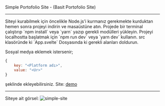 Simple Portofolio Site - (Basit Portofolio Site)
<hr>
Siteyi kurabilmek için öncelikle Node.js'i kurmanız gerekmekte kurduktan hemen sonra projeyi indirin ve masaüstüne atın. Projede bir terminal çalıştırıp `npm install` veya `yarn` yazıp gerekli modülleri yükleyin. Projeyi localhostta başlatmak için `npm run dev` veya `yarn dev` kullanın. src klasöründe ki `App.svelte` Dosyasında ki gerekli alanları doldurun. 

Sosyal medya eklemek istersenir; 
```js
{
	key: "<Platform adı>",
	value: "<Ur>"
}
```
şeklinde ekleyebilirsiniz.
Site: [demo](https://www.kinoshisocial.cf/)
<hr>
Siteye ait görsel:
<img src="https://media.discordapp.net/attachments/913430212375629845/976860335397015592/unknown.png" alt="simple-site" target="_blank"> 
